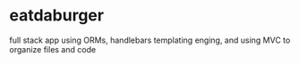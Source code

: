 # eatdaburger
full stack app using ORMs, handlebars templating enging, and using MVC to organize files and code
